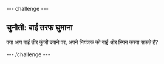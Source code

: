 --- challenge ---
## चुनौती: बाईं तरफ घुमाना
क्या आप बाईं तीर कुंजी दबाने पर, अपने नियंत्रक को बाईं ओर स्पिन करवा सकते हैं?




--- /challenge ---